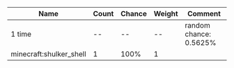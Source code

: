 | Name                    | Count | Chance | Weight | Comment                                                                    |
| ----------------------- | ----- | ------ | ------ | -------------------------------------------------------------------------- |
| 1 time                  |    -- |     -- |     -- | random chance: 0.5625%|{enchantment: looting}: 0.5625% + 0.0625%*(level-1) |
| minecraft:shulker_shell |     1 |   100% |      1 |                                                                            |
